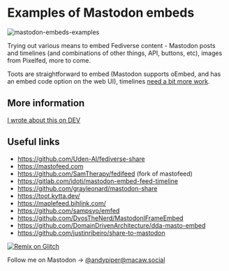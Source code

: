 # Examples of Mastodon embeds

![mastodon-embeds-examples](https://socialify.git.ci/andypiper/mastodon-embeds-examples/image?description=1&descriptionEditable=Examples%20of%20embedding%20Mastodon%20timelines%20%26%20posts%20in%20HTML&font=Bitter&logo=https%3A%2F%2Fraw.githubusercontent.com%2Fandypiper%2Fmastodon-embeds-examples%2Fglitch%2Fmastodon-logo.svg&name=1&owner=1&pattern=Floating%20Cogs&theme=Auto)

Trying out various means to embed Fediverse content - Mastodon posts and timelines (and combinations of other things, API, buttons, etc), images from Pixelfed, more to come.

Toots are straightforward to embed (Mastodon supports oEmbed, and has an embed code option on the web UI), timelines [need a bit more work](https://github.com/mastodon/mastodon/issues/6094).

## More information

[I wrote about this on DEV](https://dev.to/andypiper/a-opportunity-for-developers-1ee4)

## Useful links

- https://github.com/Uden-AI/fediverse-share
- https://mastofeed.com
- https://github.com/SamTherapy/fedifeed (fork of mastofeed)
- https://gitlab.com/idotj/mastodon-embed-feed-timeline
- https://github.com/grayleonard/mastodon-share
- https://toot.kytta.dev/
- https://maplefeed.bihlink.com/
- https://github.com/sampsyo/emfed
- https://github.com/DyosTheNerd/MastodonIFrameEmbed
- https://github.com/DomainDrivenArchitecture/dda-masto-embed
- https://github.com/justinribeiro/share-to-mastodon

[![Remix on Glitch](https://cdn.glitch.com/2703baf2-b643-4da7-ab91-7ee2a2d00b5b%2Fremix-button-v2.svg)](https://glitch.com/edit/#!/remix/mastodon-embeds)

Follow me on Mastodon -> [@andypiper@macaw.social](https://macaw.social/@andypiper)

